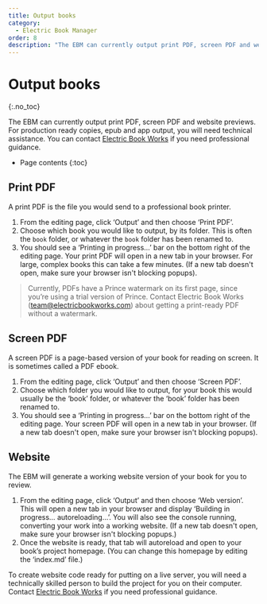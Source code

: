 ```yaml
---
title: Output books
category:
  - Electric Book Manager
order: 8
description: "The EBM can currently output print PDF, screen PDF and website previews. For production ready copies, epub and app output, you will need technical assistance."
---
```


# Output books
{:.no_toc}

The EBM can currently output print PDF, screen PDF and website previews. For production ready copies, epub and app output, you will need technical assistance. You can contact [Electric Book Works](https://electricbookworks.com) if you need professional guidance.

* Page contents
{:toc}

## Print PDF

A print PDF is the file you would send to a professional book printer.

1. From the editing page, click ‘Output’ and then choose ‘Print PDF’.
2. Choose which book you would like to output, by its folder. This is often the `book` folder, or whatever the `book` folder has been renamed to.
3. You should see a ‘Printing in progress…’ bar on the bottom right of the editing page. Your print PDF will open in a new tab in your browser. For large, complex books this can take a few minutes. (If a new tab doesn't open, make sure your browser isn't blocking popups).

> Currently, PDFs have a Prince watermark on its first page, since you’re using a trial version of Prince. Contact Electric Book Works ([team@electricbookworks.com](mailto:team@electricbookworks.com)) about getting a print-ready PDF without a watermark.

## Screen PDF

A screen PDF is a page-based version of your book for reading on screen. It is sometimes called a PDF ebook.

1. From the editing page, click ‘Output’ and then choose ‘Screen PDF’.
2. Choose which folder you would like to output, for your book this would usually be the ‘book’ folder, or whatever the ‘book’ folder has been renamed to.
3. You should see a ‘Printing in progress…’ bar on the bottom right of the editing page. Your screen PDF will open in a new tab in your browser. (If a new tab doesn't open, make sure your browser isn't blocking popups).

## Website

The EBM will generate a working website version of your book for you to review.

1. From the editing page, click ‘Output’ and then choose ‘Web version’. This will open a new tab in your browser and display ‘Building in progress… autoreloading…’. You will also see the console running, converting your work into a working website. (If a new tab doesn't open, make sure your browser isn't blocking popups.)
2. Once the website is ready, that tab will autoreload and open to your book’s project homepage. (You can change this homepage by editing the ‘index.md’ file.)

To create website code ready for putting on a live server, you will need a technically skilled person to build the project for you on their computer. Contact [Electric Book Works](https://electricbookworks) if you need professional guidance.
